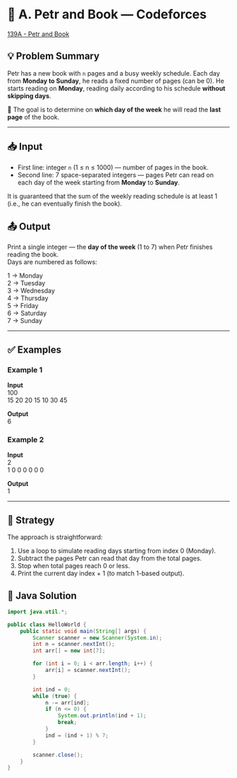 # 📘 A. Petr and Book — Codeforces
[139A - Petr and Book](https://codeforces.com/problemset/problem/139/A)
## 💡 Problem Summary

Petr has a new book with `n` pages and a busy weekly schedule. Each day from **Monday to Sunday**, he reads a fixed number of pages (can be 0). He starts reading on **Monday**, reading daily according to his schedule **without skipping days**.

🔹 The goal is to determine on **which day of the week** he will read the **last page** of the book.

---

## 📥 Input

- First line: integer `n` (1 ≤ n ≤ 1000) — number of pages in the book.
- Second line: 7 space-separated integers — pages Petr can read on each day of the week starting from **Monday** to **Sunday**.

It is guaranteed that the sum of the weekly reading schedule is at least 1 (i.e., he can eventually finish the book).


## 📤 Output

Print a single integer — the **day of the week** (1 to 7) when Petr finishes reading the book.  
Days are numbered as follows:

1 → Monday  
2 → Tuesday  
3 → Wednesday  
4 → Thursday  
5 → Friday  
6 → Saturday  
7 → Sunday  

---

## ✅ Examples

### Example 1

**Input**  
100  
15 20 20 15 10 30 45


**Output**  
6


### Example 2

**Input**  
2  
1 0 0 0 0 0 0


**Output**  
1


---

## 🚀 Strategy

The approach is straightforward:

1. Use a loop to simulate reading days starting from index 0 (Monday).
2. Subtract the pages Petr can read that day from the total pages.
3. Stop when total pages reach 0 or less.
4. Print the current day index + 1 (to match 1-based output).


## 🧠 Java Solution

```java
import java.util.*;

public class HelloWorld {
    public static void main(String[] args) {
        Scanner scanner = new Scanner(System.in);
        int n = scanner.nextInt();
        int arr[] = new int[7];

        for (int i = 0; i < arr.length; i++) {
            arr[i] = scanner.nextInt();
        }

        int ind = 0;
        while (true) {
            n -= arr[ind];
            if (n <= 0) {
                System.out.println(ind + 1);
                break;
            }
            ind = (ind + 1) % 7;
        }

        scanner.close();
    }
}
